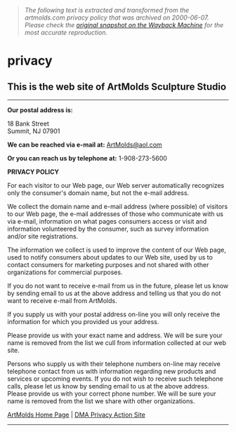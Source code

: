 > *The following text is extracted and transformed from the artmolds.com privacy policy that was archived on 2000-06-07. Please check the [original snapshot on the Wayback Machine](https://web.archive.org/web/20000607023130id_/http%3A//www.artmolds.com/privacy.html%23Privacy%2520Policy) for the most accurate reproduction.*

# privacy

## This is the web site of ArtMolds Sculpture Studio

* * *

**Our postal address is:**

18 Bank Street  
Summit, NJ 07901 

**We can be reached via e-mail at:** ArtMolds@aol.com 

**Or you can reach us by telephone at:** 1-908-273-5600 

**PRIVACY POLICY**

For each visitor to our Web page, our Web server automatically recognizes only the consumer's domain name, but not the e-mail address. 

We collect the domain name and e-mail address (where possible) of visitors to our Web page, the e-mail addresses of those who communicate with us via e-mail, information on what pages consumers access or visit and information volunteered by the consumer, such as survey information and/or site registrations. 

The information we collect is used to improve the content of our Web page, used to notify consumers about updates to our Web site, used by us to contact consumers for marketing purposes and not shared with other organizations for commercial purposes. 

If you do not want to receive e-mail from us in the future, please let us know by sending email to us at the above address and telling us that you do not want to receive e-mail from ArtMolds. 

If you supply us with your postal address on-line you will only receive the information for which you provided us your address. 

Please provide us with your exact name and address. We will be sure your name is removed from the list we cull from information collected at our web site. 

Persons who supply us with their telephone numbers on-line may receive telephone contact from us with information regarding new products and services or upcoming events. If you do not wish to receive such telephone calls, please let us know by sending email to us at the above address. Please provide us with your correct phone number. We will be sure your name is removed from the list we share with other organizations. 

[ArtMolds Home Page](file:///C:/My%20Documents/My%20Webs/artmolds/) | [DMA Privacy Action Site](http://www.the-dma.org/#DMA%20Site)

* * *
